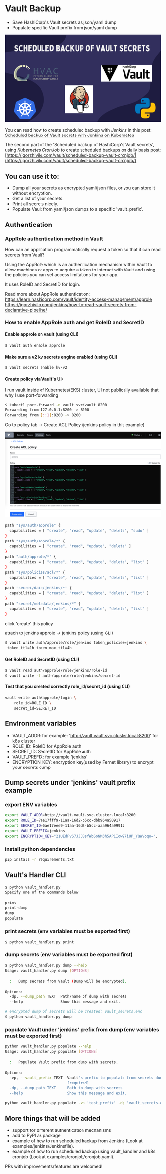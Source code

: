 # Vault Backup

* Save HashiCorp's Vault secrets as json/yaml dump
* Populate specific Vault prefix from json/yaml dump

![vault-backup](images/logo.png)

You can read how to create scheduled backup with *Jenkins* in this post:
[Scheduled backup of Vault secrets with Jenkins on Kubernetes](https://igorzhivilo.com/vault/scheduled-backup-vault-secrets/)

The second part of the 'Scheduled backup of HashiCorp's Vault secrets', using *Kubernetes CronJob* to create scheduled backups on daily basis post: [https://igorzhivilo.com/vault/scheduled-backup-vault-cronjob/](https://igorzhivilo.com/vault/scheduled-backup-vault-cronjob/)

## You can use it to:

* Dump all your secrets as encrypted yaml/json files, or you can store it without encryption.
* Get a list of your secrets.
* Print all secrets nicely.
* Populate Vault from yaml/json dumps to a specific 'vault_prefix'.

## Authentication

### AppRole authentication method in Vault
How can an application programmatically request a token so that it can read secrets from Vault?

Using the AppRole which is an authentication mechanism within Vault to allow machines or apps to acquire a token to interact with Vault and using the policies you can set access limitations for your app.

It uses RoleID and SecretID for login.

Read more about AppRole authentication:
https://learn.hashicorp.com/vault/identity-access-management/approle
https://igorzhivilo.com/jenkins/how-to-read-vault-secrets-from-declarative-pipeline/

### How to enable AppRole auth and get RoleID and SecretID

#### Enable approle on vault (using CLI)

``` bash
$ vault auth enable approle
```

#### Make sure a v2 kv secrets engine enabled (using CLI)

``` bash
$ vault secrets enable kv-v2
```

#### Create policy via Vault's UI:

I run vault inside of Kubernetes(EKS) cluster, UI not publically available that why I use port-forwarding

``` bash
$ kubectl port-forward -n vault svc/vault 8200
Forwarding from 127.0.0.1:8200 -> 8200
Forwarding from [::1]:8200 -> 8200
```

Go to policy tab -> Create ACL Policy (jenkins policy in this example)

![vault-backup](images/1.png)

``` bash
path "sys/auth/approle" {
  capabilities = [ "create", "read", "update", "delete", "sudo" ]
}
path "sys/auth/approle/*" {
  capabilities = [ "create", "read", "update", "delete" ]
}
path "auth/approle/*" {
  capabilities = [ "create", "read", "update", "delete", "list" ]
}
path "sys/policies/acl/*" {
  capabilities = [ "create", "read", "update", "delete", "list" ]
}
path "secret/data/jenkins/*" {
  capabilities = [ "create", "read", "update", "delete", "list" ]
}
path "secret/metadata/jenkins/*" {
  capabilities = [ "create", "read", "update", "delete", "list" ]
}
```

click 'create' this policy

attach to jenkins approle -> jenkins policy (using CLI)

``` bash
$ vault write auth/approle/role/jenkins token_policies=jenkins \
 token_ttl=1h token_max_ttl=4h
```

#### Get RoleID and SecretID (using CLI)

``` bash
$ vault read auth/approle/role/jenkins/role-id
$ vault write -f auth/approle/role/jenkins/secret-id
```

#### Test that you created correctly role_id/secret_id (using CLI)

``` bash
vault write auth/approle/login \
    role_id=ROLE_ID \
    secret_id=SECRET_ID
```

## Environment variables

* VAULT_ADDR: for example: 'http://vault.vault.svc.cluster.local:8200' for k8s cluster
* ROLE_ID:  RoleID for AppRole auth
* SECRET_ID:  SecretID for AppRole auth
* VAULT_PREFIX: for example 'jenkins'
* ENCRYPTION_KEY: encryption key(used by Fernet library) to encrypt your secrets dump

## Dump secrets under 'jenkins' vault prefix example

### export ENV variables

``` bash
export VAULT_ADDR=http://vault.vault.svc.cluster.local:8200
export ROLE_ID=7ae17fff9-11aa-16d2-b5cc-dbb964a50917
export SECRET_ID=6ae17eee9-11aa-16d2-b5cc-aaa964a99917
export VAULT_PREFIX=jenkins
export ENCRYPTION_KEY="21UEdPvS7JJJBsfWbSoNM3h5AP1IowZ7iUP_YQWVoqo=",
```

###  install python dependencies

``` bash
pip install -r requirements.txt
```

## Vault's Handler CLI

``` bash
$ python vault_handler.py
Specify one of the commands below

print
print-dump
dump
populate
```

### print secrets (env variables must be exported first)

``` bash
$ python vault_handler.py print
```

### dump secrets (env variables must be exported first)

``` bash
$ python vault_handler.py dump --help
Usage: vault_handler.py dump [OPTIONS]

  :   Dump secrets from Vault (Dump will be encrypted).

Options:
  -dp, --dump_path TEXT  Path/name of dump with secrets
  --help                 Show this message and exit.
```

``` bash
# encrypted dump of secrets will be created: vault_secrets.enc
$ python vault_handler.py dump
```

### populate Vault under 'jenkins' prefix from dump (env variables must be exported first)

``` bash
python vault_handler.py populate --help
Usage: vault_handler.py populate [OPTIONS]

  :   Populate Vault prefix from dump with secrets.

Options:
  -vp, --vault_prefix TEXT  Vault's prefix to populate from secrets dump
                            [required]
  -dp, --dump_path TEXT     Path to dump with secrets
  --help                    Show this message and exit.
```

``` bash
python vault_handler.py populate -vp 'test_prefix' -dp 'vault_secrets.enc'
```

## More things that will be added

* support for different authentication mechanisms
* add to PyPI as package
* example of how to run scheduled backup from Jenkins (Look at examples/jenkins/Jenkinsfile).
* example of how to run scheduled backup using vault_handler and k8s cronjob (Look at examples/cronjob/cronjob.yaml).

PRs with improvements/features are welcomed!
